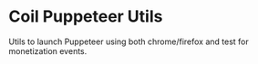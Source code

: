 # Coil Puppeteer Utils

Utils to launch Puppeteer using both chrome/firefox and test for monetization
events.

